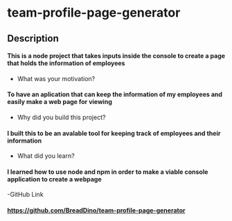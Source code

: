# team-profile-page-generator

## Description
#### This is a node project that takes inputs inside the console to create a page that holds the information of employees

- What was your motivation?
#### To have an aplication that can keep the information of my employees and easily make a web page for viewing

- Why did you build this project?
#### I built this to be an avalable tool for keeping track of employees and their information

- What did you learn?
#### I learned how to use node and npm in order to make a viable console application to create a webpage

-GitHub Link
#### https://github.com/BreadDino/team-profile-page-generator
